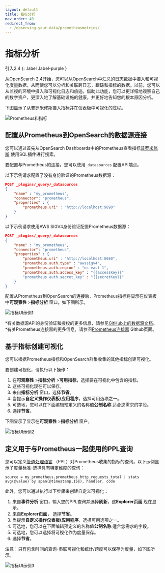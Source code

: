 ```yaml
---
layout: default
title: 指标分析
nav_order: 40
redirect_from:
  - /observing-your-data/prometheusmetrics/
---
```


# 指标分析
引入2.4
{: .label .label-purple }

从OpenSearch 2.4开始，您可以从OpenSearch中汇总的日志数据中摄入和可视化度量数据，从而使您可以分析和关联跨日志，跟踪和指标的数据。以前，您可以从监视的环境中摄入和可视化日志和痕迹。借助此功能，您可以更详细地观察自己的数字资产，更深入地了解基础设施的健康，并更好地告知您的根本原因分析。

下图显示了从普罗米修斯摄入指标并在仪表板中可视化的过程。

![Prometheus和指标]({{site.url}}{{site.baseurl}}/images/metrics/metricsgif.gif)

## 配置从Prometheus到OpenSearch的数据源连接

您可以通过首先从OpenSearch Dashboards中的Prometheus查看指标[普罗米修斯](https://prometheus.io/) 使用SQL插件进行搜索。

要配置与Prometheus的连接，您可以使用`_datasources` 配置API端点。

以下示例请求配置了没有身份验证的Prometheus数据源：

```json
POST _plugins/_query/_datasources 
{
    "name" : "my_prometheus",
    "connector": "prometheus",
    "properties" : {
        "prometheus.uri" : "http://localhost:9090"
    }
}
```

以下示例请求使用AWS SIGV4身份验证配置Prometheus数据源：

```json
POST _plugins/_query/_datasources
{
    "name" : "my_prometheus",
    "connector": "prometheus",
    "properties" : {
        "prometheus.uri" : "http://localhost:8080",
        "prometheus.auth.type" : "awssigv4",
        "prometheus.auth.region" : "us-east-1",
        "prometheus.auth.access_key" : "{{accessKey}}"
        "prometheus.auth.secret_key" : "{{secretKey}}"
    }
}
```

配置从Prometheus到OpenSearch的连接后，Prometheus指标将显示在仪表板中**可观察性** >**指标分析** 窗口，如下图所示。

![指标UI示例1]({{site.url}}{{site.baseurl}}/images/metrics/metrics1.png)

*有关数据源API的身份验证和授权的更多信息，请参见[GitHub上的数据源文档](https://github.com/opensearch-project/sql/blob/main/docs/user/ppl/admin/datasources.rst)。
*有关Prometheus连接器的更多信息，请参阅[Prometheus连接器](https://github.com/opensearch-project/sql/blob/main/docs/user/ppl/admin/connectors/prometheus_connector.rst) Github页面。

## 基于指标创建可视化

您可以根据Prometheus指标和OpenSearch群集收集的其他指标创建可视化。

要创建可视化，请执行以下操作：

1. 在**可观察性** >**指标分析** >**可用指标**，选择要在可视化中包含的指标。
1. 这些可视化现在可以保存。
1. 来自**指标分析** 窗口，选择**节省**。
1. 当提示**自定义操作仪表板/应用程序**，选择可用选项之一。
1. 可选地，您可以在下面编辑预定义的名称值**公制名称** 适合您需求的字段。
1. 选择**节省**。

下图显示了显示在**可观察性** >**指标分析** 窗户。

![指标UI示例2]({{site.url}}{{site.baseurl}}/images/metrics/metrics2.png)

## 定义用于与Prometheus一起使用的PPL查询

您可以定义[管道处理语言]({{site.url}}{{site.baseurl}}/search-plugins/sql/ppl/index) （PPL）对Prometheus收集的指标的查询。以下示例显示了度量标准-选择具有特定维度的查询：

```
source = my_prometheus.prometheus_http_requests_total | stats avg(@value) by span(@timestamp,15s), handler, code
```

此外，您可以通过执行以下步骤来创建自定义可视化：

1. 来自**事件分析** 窗口，输入您的PPL查询并选择**刷新**。这**Explorer页面** 现在显示。
1. 来自**Explorer页面**， 选择**节省**。
1. 当提示**自定义操作仪表板/应用程序**，选择可用选项之一。
1. 可选地，您可以在下面编辑预定义的名称值**公制名称** 适合您需求的字段。
1. 可选地，您可以选择将可视化作为度量保存。
1. 选择**节省**。

注意：只有包含时间的查询-串联可视化和统计/跨度可以保存为度量，如下图所示。

![指标UI示例3]({{site.url}}{{site.baseurl}}/images/metrics/metrics3.png)

